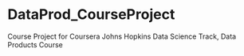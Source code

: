 # DataProd_CourseProject
Course Project for Coursera Johns Hopkins Data Science Track, Data Products Course
